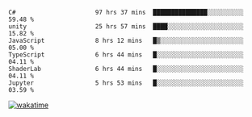 <!--START_SECTION:waka-->

```text
C#                      97 hrs 37 mins  ███████████████░░░░░░░░░░   59.48 %
unity                   25 hrs 57 mins  ████░░░░░░░░░░░░░░░░░░░░░   15.82 %
JavaScript              8 hrs 12 mins   █▒░░░░░░░░░░░░░░░░░░░░░░░   05.00 %
TypeScript              6 hrs 44 mins   █░░░░░░░░░░░░░░░░░░░░░░░░   04.11 %
ShaderLab               6 hrs 44 mins   █░░░░░░░░░░░░░░░░░░░░░░░░   04.11 %
Jupyter                 5 hrs 53 mins   █░░░░░░░░░░░░░░░░░░░░░░░░   03.59 %
```

<!--END_SECTION:waka-->
[![wakatime](https://wakatime.com/badge/user/6c2f442e-41b4-42e3-bc06-d5d8203ad1da.svg)](https://wakatime.com/@6c2f442e-41b4-42e3-bc06-d5d8203ad1da)
